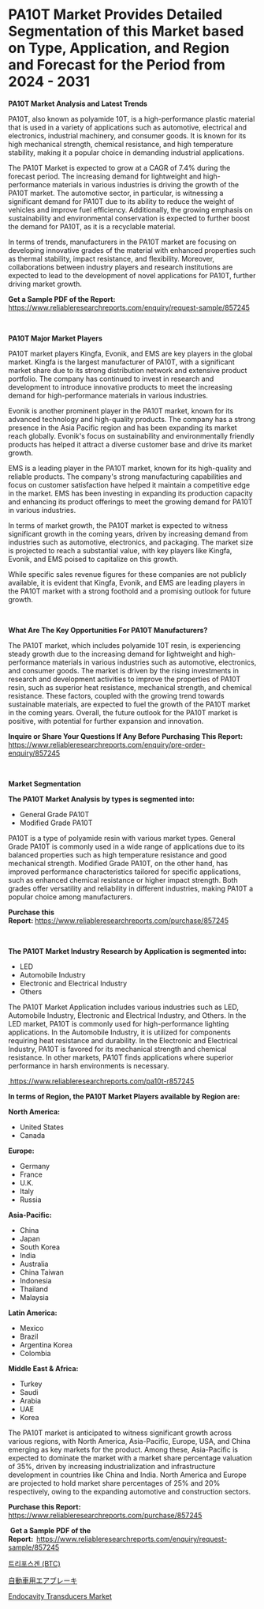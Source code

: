 <p><h1>PA10T Market Provides Detailed Segmentation of this Market based on Type, Application, and Region and Forecast for the Period from 2024 - 2031</h1></p><p><strong>PA10T Market Analysis and Latest Trends</strong></p>
<p><p>PA10T, also known as polyamide 10T, is a high-performance plastic material that is used in a variety of applications such as automotive, electrical and electronics, industrial machinery, and consumer goods. It is known for its high mechanical strength, chemical resistance, and high temperature stability, making it a popular choice in demanding industrial applications.</p><p>The PA10T Market is expected to grow at a CAGR of 7.4% during the forecast period. The increasing demand for lightweight and high-performance materials in various industries is driving the growth of the PA10T market. The automotive sector, in particular, is witnessing a significant demand for PA10T due to its ability to reduce the weight of vehicles and improve fuel efficiency. Additionally, the growing emphasis on sustainability and environmental conservation is expected to further boost the demand for PA10T, as it is a recyclable material.</p><p>In terms of trends, manufacturers in the PA10T market are focusing on developing innovative grades of the material with enhanced properties such as thermal stability, impact resistance, and flexibility. Moreover, collaborations between industry players and research institutions are expected to lead to the development of novel applications for PA10T, further driving market growth.</p></p>
<p><strong>Get a Sample PDF of the Report:&nbsp;</strong> <a href="https://www.reliableresearchreports.com/enquiry/request-sample/857245">https://www.reliableresearchreports.com/enquiry/request-sample/857245</a></p>
<p>&nbsp;</p>
<p><strong>PA10T Major Market Players</strong></p>
<p><p>PA10T market players Kingfa, Evonik, and EMS are key players in the global market. Kingfa is the largest manufacturer of PA10T, with a significant market share due to its strong distribution network and extensive product portfolio. The company has continued to invest in research and development to introduce innovative products to meet the increasing demand for high-performance materials in various industries.</p><p>Evonik is another prominent player in the PA10T market, known for its advanced technology and high-quality products. The company has a strong presence in the Asia Pacific region and has been expanding its market reach globally. Evonik's focus on sustainability and environmentally friendly products has helped it attract a diverse customer base and drive its market growth.</p><p>EMS is a leading player in the PA10T market, known for its high-quality and reliable products. The company's strong manufacturing capabilities and focus on customer satisfaction have helped it maintain a competitive edge in the market. EMS has been investing in expanding its production capacity and enhancing its product offerings to meet the growing demand for PA10T in various industries.</p><p>In terms of market growth, the PA10T market is expected to witness significant growth in the coming years, driven by increasing demand from industries such as automotive, electronics, and packaging. The market size is projected to reach a substantial value, with key players like Kingfa, Evonik, and EMS poised to capitalize on this growth.</p><p>While specific sales revenue figures for these companies are not publicly available, it is evident that Kingfa, Evonik, and EMS are leading players in the PA10T market with a strong foothold and a promising outlook for future growth.</p></p>
<p>&nbsp;</p>
<p><strong>What Are The Key Opportunities For PA10T Manufacturers?</strong></p>
<p><p>The PA10T market, which includes polyamide 10T resin, is experiencing steady growth due to the increasing demand for lightweight and high-performance materials in various industries such as automotive, electronics, and consumer goods. The market is driven by the rising investments in research and development activities to improve the properties of PA10T resin, such as superior heat resistance, mechanical strength, and chemical resistance. These factors, coupled with the growing trend towards sustainable materials, are expected to fuel the growth of the PA10T market in the coming years. Overall, the future outlook for the PA10T market is positive, with potential for further expansion and innovation.</p></p>
<p><strong>Inquire or Share Your Questions If Any Before Purchasing This Report:</strong> <a href="https://www.reliableresearchreports.com/enquiry/pre-order-enquiry/857245">https://www.reliableresearchreports.com/enquiry/pre-order-enquiry/857245</a></p>
<p>&nbsp;</p>
<p><strong>Market Segmentation</strong></p>
<p><strong>The PA10T Market Analysis by types is segmented into:</strong></p>
<p><ul><li>General Grade PA10T</li><li>Modified Grade PA10T</li></ul></p>
<p><p>PA10T is a type of polyamide resin with various market types. General Grade PA10T is commonly used in a wide range of applications due to its balanced properties such as high temperature resistance and good mechanical strength. Modified Grade PA10T, on the other hand, has improved performance characteristics tailored for specific applications, such as enhanced chemical resistance or higher impact strength. Both grades offer versatility and reliability in different industries, making PA10T a popular choice among manufacturers.</p></p>
<p><strong>Purchase this Report:&nbsp;</strong><a href="https://www.reliableresearchreports.com/purchase/857245">https://www.reliableresearchreports.com/purchase/857245</a></p>
<p>&nbsp;</p>
<p><strong>The PA10T Market Industry Research by Application is segmented into:</strong></p>
<p><ul><li>LED</li><li>Automobile Industry</li><li>Electronic and Electrical Industry</li><li>Others</li></ul></p>
<p><p>The PA10T Market Application includes various industries such as LED, Automobile Industry, Electronic and Electrical Industry, and Others. In the LED market, PA10T is commonly used for high-performance lighting applications. In the Automobile Industry, it is utilized for components requiring heat resistance and durability. In the Electronic and Electrical Industry, PA10T is favored for its mechanical strength and chemical resistance. In other markets, PA10T finds applications where superior performance in harsh environments is necessary.</p></p>
<p><a href="https://www.reliableresearchreports.com/pa10t-r857245">&nbsp;https://www.reliableresearchreports.com/pa10t-r857245</a></p>
<p><strong>In terms of Region, the PA10T Market Players available by Region are:</strong></p>
<p>
    <p> <strong> North America: </strong>
        <ul>
            <li>United States</li>
            <li>Canada</li>
        </ul>
        </p> 
    <p> <strong> Europe: </strong>
        <ul>
            <li>Germany</li>
            <li>France</li>
            <li>U.K.</li>
            <li>Italy</li>
            <li>Russia</li>
        </ul>
        </p> 
    <p> <strong> Asia-Pacific: </strong>
        <ul>
            <li>China</li>
            <li>Japan</li>
            <li>South Korea</li>
            <li>India</li>
            <li>Australia</li>
            <li>China Taiwan</li>
            <li>Indonesia</li>
            <li>Thailand</li>
            <li>Malaysia</li>
        </ul>
        </p> 
    <p> <strong> Latin America: </strong>
        <ul>
            <li>Mexico</li>
            <li>Brazil</li>
            <li>Argentina Korea</li>
            <li>Colombia</li>
        </ul>
        </p> 
    <p> <strong> Middle East & Africa: </strong>
        <ul>
            <li>Turkey</li>
            <li>Saudi</li>
            <li>Arabia</li>
            <li>UAE</li>
            <li>Korea</li>
        </ul>
    </p>
    </p>
<p><p>The PA10T market is anticipated to witness significant growth across various regions, with North America, Asia-Pacific, Europe, USA, and China emerging as key markets for the product. Among these, Asia-Pacific is expected to dominate the market with a market share percentage valuation of 35%, driven by increasing industrialization and infrastructure development in countries like China and India. North America and Europe are projected to hold market share percentages of 25% and 20% respectively, owing to the expanding automotive and construction sectors.</p></p>
<p><strong>Purchase this Report: </strong><a href="https://www.reliableresearchreports.com/purchase/857245">https://www.reliableresearchreports.com/purchase/857245</a></p>
<p>&nbsp;<strong>Get a Sample PDF of the Report:&nbsp;&nbsp;</strong><a href="https://www.reliableresearchreports.com/enquiry/request-sample/857245">https://www.reliableresearchreports.com/enquiry/request-sample/857245</a></p>
<p><strong></strong></p>
<p><p><a href="https://github.com/PercyHagernes9778/Market-Research-Report-List-2/blob/main/6859680129473.md">트리포스겐 (BTC)</a></p><p><a href="https://github.com/alyle7648/Market-Research-Report-List-2/blob/main/787289096662.md">自動車用エアブレーキ</a></p><p><a href="https://view.publitas.com/reportprime-1/endocavity-transducers-market-size-is-growing-at-cagr-of-9-4-and-this-report-covers-analysis-by-type-application-growth-and-forecast-2024-2031/">Endocavity Transducers Market</a></p></p>